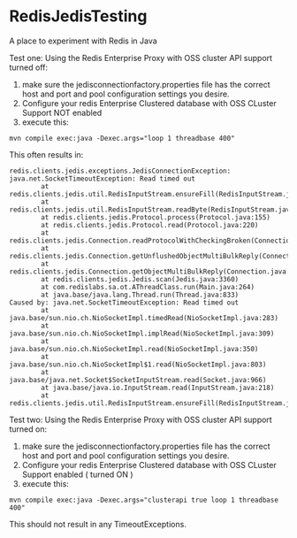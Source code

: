 # RedisJedisTesting
A  place to experiment with Redis in Java

Test one:  Using the Redis Enterprise Proxy with OSS cluster API support turned off:

1) make sure the jedisconnectionfactory.properties file has the correct host and port and pool configuration settings you desire.
2) Configure your redis Enterprise Clustered database with OSS CLuster Support NOT enabled
3) execute this:
```
mvn compile exec:java -Dexec.args="loop 1 threadbase 400"
```

This often results in:
```
redis.clients.jedis.exceptions.JedisConnectionException: java.net.SocketTimeoutException: Read timed out
        at redis.clients.jedis.util.RedisInputStream.ensureFill(RedisInputStream.java:205)
        at redis.clients.jedis.util.RedisInputStream.readByte(RedisInputStream.java:43)
        at redis.clients.jedis.Protocol.process(Protocol.java:155)
        at redis.clients.jedis.Protocol.read(Protocol.java:220)
        at redis.clients.jedis.Connection.readProtocolWithCheckingBroken(Connection.java:283)
        at redis.clients.jedis.Connection.getUnflushedObjectMultiBulkReply(Connection.java:245)
        at redis.clients.jedis.Connection.getObjectMultiBulkReply(Connection.java:250)
        at redis.clients.jedis.Jedis.scan(Jedis.java:3360)
        at com.redislabs.sa.ot.AThreadClass.run(Main.java:264)
        at java.base/java.lang.Thread.run(Thread.java:833)
Caused by: java.net.SocketTimeoutException: Read timed out
        at java.base/sun.nio.ch.NioSocketImpl.timedRead(NioSocketImpl.java:283)
        at java.base/sun.nio.ch.NioSocketImpl.implRead(NioSocketImpl.java:309)
        at java.base/sun.nio.ch.NioSocketImpl.read(NioSocketImpl.java:350)
        at java.base/sun.nio.ch.NioSocketImpl$1.read(NioSocketImpl.java:803)
        at java.base/java.net.Socket$SocketInputStream.read(Socket.java:966)
        at java.base/java.io.InputStream.read(InputStream.java:218)
        at redis.clients.jedis.util.RedisInputStream.ensureFill(RedisInputStream.java:199)
```

Test two:  Using the Redis Enterprise Proxy with OSS cluster API support turned on:

1) make sure the jedisconnectionfactory.properties file has the correct host and port and pool configuration settings you desire.
2) Configure your redis Enterprise Clustered database with OSS CLuster Support enabled ( turned ON ) 
3) execute this:

```
mvn compile exec:java -Dexec.args="clusterapi true loop 1 threadbase 400"
```

This should not result in any TimeoutExceptions.

